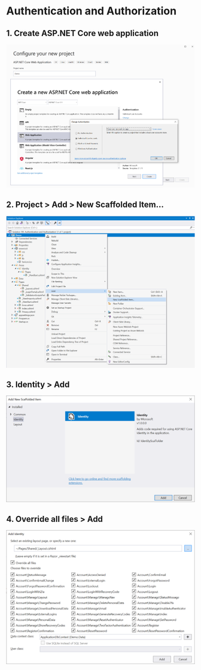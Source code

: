 # Authentication and Authorization

## 1. Create ASP.NET Core web application
![9_1.png](9_1.png)

## 2. Project > Add > New Scaffolded Item... 
![9_2.png](9_2.png)

## 3. Identity > Add
![9_3.png](9_3.png)

## 4. Override all files > Add
![9_4.png](9_4.png)

